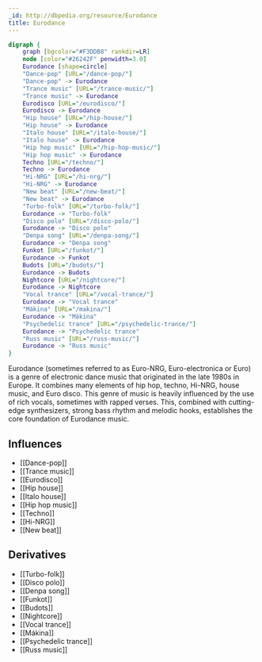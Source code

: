 ```yaml
---
_id: http://dbpedia.org/resource/Eurodance
title: Eurodance
---
```


```dot
digraph {
	graph [bgcolor="#F3DDB8" rankdir=LR]
	node [color="#26242F" penwidth=3.0]
	Eurodance [shape=circle]
	"Dance-pop" [URL="/dance-pop/"]
	"Dance-pop" -> Eurodance
	"Trance music" [URL="/trance-music/"]
	"Trance music" -> Eurodance
	Eurodisco [URL="/eurodisco/"]
	Eurodisco -> Eurodance
	"Hip house" [URL="/hip-house/"]
	"Hip house" -> Eurodance
	"Italo house" [URL="/italo-house/"]
	"Italo house" -> Eurodance
	"Hip hop music" [URL="/hip-hop-music/"]
	"Hip hop music" -> Eurodance
	Techno [URL="/techno/"]
	Techno -> Eurodance
	"Hi-NRG" [URL="/hi-nrg/"]
	"Hi-NRG" -> Eurodance
	"New beat" [URL="/new-beat/"]
	"New beat" -> Eurodance
	"Turbo-folk" [URL="/turbo-folk/"]
	Eurodance -> "Turbo-folk"
	"Disco polo" [URL="/disco-polo/"]
	Eurodance -> "Disco polo"
	"Denpa song" [URL="/denpa-song/"]
	Eurodance -> "Denpa song"
	Funkot [URL="/funkot/"]
	Eurodance -> Funkot
	Budots [URL="/budots/"]
	Eurodance -> Budots
	Nightcore [URL="/nightcore/"]
	Eurodance -> Nightcore
	"Vocal trance" [URL="/vocal-trance/"]
	Eurodance -> "Vocal trance"
	"Mákina" [URL="/makina/"]
	Eurodance -> "Mákina"
	"Psychedelic trance" [URL="/psychedelic-trance/"]
	Eurodance -> "Psychedelic trance"
	"Russ music" [URL="/russ-music/"]
	Eurodance -> "Russ music"
}
```

Eurodance (sometimes referred to as Euro-NRG, Euro-electronica or Euro) is a genre of electronic dance music that originated in the late 1980s in Europe. It combines many elements of hip hop, techno, Hi-NRG, house music, and Euro disco. This genre of music is heavily influenced by the use of rich vocals, sometimes with rapped verses. This, combined with cutting-edge synthesizers, strong bass rhythm and melodic hooks, establishes the core foundation of Eurodance music.

## Influences
- [[Dance-pop]]
- [[Trance music]]
- [[Eurodisco]]
- [[Hip house]]
- [[Italo house]]
- [[Hip hop music]]
- [[Techno]]
- [[Hi-NRG]]
- [[New beat]]

## Derivatives
- [[Turbo-folk]]
- [[Disco polo]]
- [[Denpa song]]
- [[Funkot]]
- [[Budots]]
- [[Nightcore]]
- [[Vocal trance]]
- [[Mákina]]
- [[Psychedelic trance]]
- [[Russ music]]
